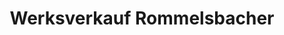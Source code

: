 ---
title: "Werksverkauf Rommelsbacher"
url: /dinkelsbuehl/werksverkauf-rommelsbacher/
shop: Elektronik
---